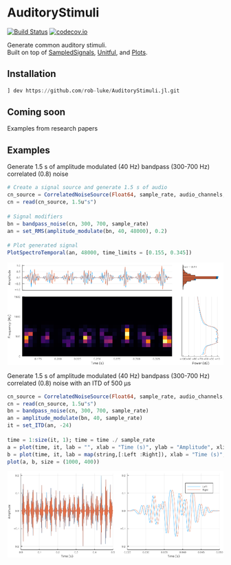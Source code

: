 # AuditoryStimuli

[![Build Status](https://travis-ci.org/rob-luke/AuditoryStimuli.jl.svg?branch=master)](https://travis-ci.org/rob-luke/AuditoryStimuli.jl)
[![codecov.io](http://codecov.io/github/rob-luke/AuditoryStimuli.jl/coverage.svg?branch=master)](http://codecov.io/github/rob-luke/AuditoryStimuli.jl?branch=master)

Generate common auditory stimuli.  
Built on top of [SampledSignals](https://github.com/JuliaAudio/SampledSignals.jl), [Unitful](https://github.com/ajkeller34/Unitful.jl), and [Plots](https://github.com/JuliaPlots/Plots.jl).

## Installation

```julia
] dev https://github.com/rob-luke/AuditoryStimuli.jl.git
```


## Coming soon

Examples from research papers


## Examples

Generate 1.5 s of amplitude modulated (40 Hz) bandpass (300-700 Hz) correlated (0.8) noise 

```julia
# Create a signal source and generate 1.5 s of audio
cn_source = CorrelatedNoiseSource(Float64, sample_rate, audio_channels, 0.3, 0.8)
cn = read(cn_source, 1.5u"s")

# Signal modifiers
bn = bandpass_noise(cn, 300, 700, sample_rate)
an = set_RMS(amplitude_modulate(bn, 40, 48000), 0.2)

# Plot generated signal
PlotSpectroTemporal(an, 48000, time_limits = [0.155, 0.345])
```

![am_itd](examples/eg2.png)

Generate 1.5 s of amplitude modulated (40 Hz) bandpass (300-700 Hz) correlated (0.8) noise with an ITD of 500 μs


```julia
cn_source = CorrelatedNoiseSource(Float64, sample_rate, audio_channels, 0.3, 0.8)
cn = read(cn_source, 1.5u"s")
bn = bandpass_noise(cn, 300, 700, sample_rate)
an = amplitude_modulate(bn, 40, sample_rate)
it = set_ITD(an, -24)

time = 1:size(it, 1); time = time ./ sample_rate
a = plot(time, it, lab = "", xlab = "Time (s)", ylab = "Amplitude", xlims = (0.0, 0.5))
b = plot(time, it, lab = map(string,[:Left :Right]), xlab = "Time (s)", ylab = "", xlims = (0.025, 0.05))
plot(a, b, size = (1000, 400))
```

![am_itd](examples/am_itd.png)
